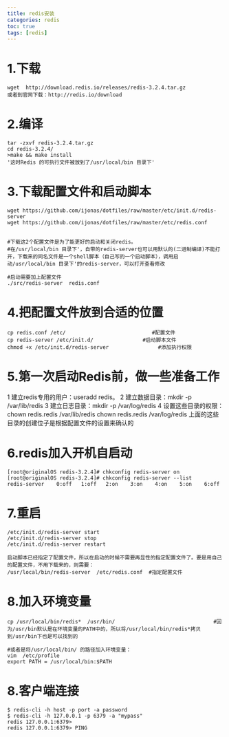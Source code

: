 ```yaml
---
title: redis安装
categories: redis   
toc: true  
tags: [redis]
---
```




# 1.下载

```
wget  http://download.redis.io/releases/redis-3.2.4.tar.gz
或者到官网下载：http://redis.io/download
```

# 2.编译
```
tar -zxvf redis-3.2.4.tar.gz
cd redis-3.2.4/
>make && make install
'这时Redis 的可执行文件被放到了/usr/local/bin 目录下'
```


# 3.下载配置文件和启动脚本
```
wget https://github.com/ijonas/dotfiles/raw/master/etc/init.d/redis-server
wget https://github.com/ijonas/dotfiles/raw/master/etc/redis.conf


#下载这2个配置文件是为了能更好的启动和关闭redis。
#在/usr/local/bin 目录下'，自带的redis-server也可以用默认的(二进制编译)不能打开，下载来的同名文件是一个shell脚本（自己写的一个启动脚本），调用启动/usr/local/bin 目录下'的redis-server，可以打开查看修改

#启动需要加上配置文件
./src/redis-server  redis.conf
```

# 4.把配置文件放到合适的位置
```
cp redis.conf /etc/                            #配置文件
cp redis-server /etc/init.d/                #启动脚本文件
chmod +x /etc/init.d/redis-server                #添加执行权限

```

# 5.第一次启动Redis前，做一些准备工作
1 建立redis专用的用户：useradd redis。
2 建立数据目录：mkdir -p /var/lib/redis
3 建立日志目录：mkdir -p /var/log/redis
4 设置这些目录的权限：
chown redis.redis /var/lib/redis
chown redis.redis /var/log/redis
上面的这些目录的创建位子是根据配置文件的设置来确认的


# 6.redis加入开机自启动
```
[root@originalOS redis-3.2.4]# chkconfig redis-server on
[root@originalOS redis-3.2.4]# chkconfig redis-server --list
redis-server    0:off   1:off   2:on    3:on    4:on    5:on    6:off

```

# 7.重启
```
/etc/init.d/redis-server start
/etc/init.d/redis-server stop
/etc/init.d/redis-server restart

启动脚本已经指定了配置文件，所以在启动的时候不需要再显性的指定配置文件了。要是用自己的配置文件，不用下载来的，则需要：
/usr/local/bin/redis-server  /etc/redis.conf  #指定配置文件
```
# 8.加入环境变量
```
cp /usr/local/bin/redis*  /usr/bin/                                #因为/usr/bin默认是在环境变量的PATH中的，所以将/usr/local/bin/redis*拷贝到/usr/bin下也是可以找到的

#或者是将/usr/local/bin/ 的路径加入环境变量：
vim  /etc/profile
export PATH = /usr/local/bin:$PATH

```

# 8.客户端连接

```
$ redis-cli -h host -p port -a password
$ redis-cli -h 127.0.0.1 -p 6379 -a "mypass"
redis 127.0.0.1:6379>
redis 127.0.0.1:6379> PING
```
